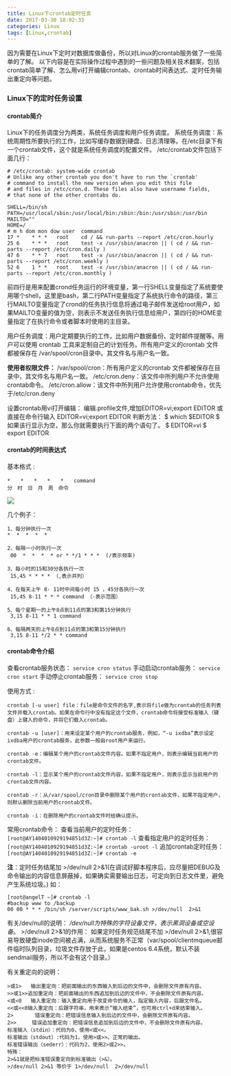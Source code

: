 ```yaml
---
title: Linux下crontab定时任务
date: 2017-03-30 18:02:33
categories: Linux
tags: [Linux,crontab]
---
```

因为需要在Linux下定时对数据库做备份，所以对Linux的crontab服务做了一些简单的了解。
以下内容是在实际操作过程中遇到的一些问题及相关技术翻案，包括crontab简单了解、怎么用vi打开编辑crontab、crontab时间表达式、定时任务输出重定向等问题。
<!--more-->
### Linux下的定时任务设置

#### crontab简介

Linux下的任务调度分为两类，系统任务调度和用户任务调度。
系统任务调度：系统周期性所要执行的工作，比如写缓存数据到硬盘、日志清理等。在/etc目录下有一个crontab文件，这个就是系统任务调度的配置文件。
/etc/crontab文件包括下面几行：
  ```
  # /etc/crontab: system-wide crontab
  # Unlike any other crontab you don't have to run the `crontab'
  # command to install the new version when you edit this file
  # and files in /etc/cron.d. These files also have username fields,
  # that none of the other crontabs do.

  SHELL=/bin/sh
  PATH=/usr/local/sbin:/usr/local/bin:/sbin:/bin:/usr/sbin:/usr/bin
  MAILTO=""
  HOME=/
  # m h dom mon dow user  command
  17 *    * * *   root    cd / && run-parts --report /etc/cron.hourly
  25 6    * * *   root    test -x /usr/sbin/anacron || ( cd / && run-parts --report /etc/cron.daily )
  47 6    * * 7   root    test -x /usr/sbin/anacron || ( cd / && run-parts --report /etc/cron.weekly )
  52 6    1 * *   root    test -x /usr/sbin/anacron || ( cd / && run-parts --report /etc/cron.monthly )
  ```
前四行是用来配置crond任务运行的环境变量，第一行SHELL变量指定了系统要使用哪个shell，这里是bash，第二行PATH变量指定了系统执行命令的路径，第三行MAILTO变量指定了crond的任务执行信息将通过电子邮件发送给root用户，如果MAILTO变量的值为空，则表示不发送任务执行信息给用户，第四行的HOME变量指定了在执行命令或者脚本时使用的主目录。

用户任务调度：用户定期要执行的工作，比如用户数据备份、定时邮件提醒等。用户可以使用 crontab 工具来定制自己的计划任务。所有用户定义的crontab 文件都被保存在 /var/spool/cron目录中。其文件名与用户名一致。

**使用者权限文件：**
/var/spool/cron：所有用户定义的crontab 文件都被保存在目录中，其文件名与用户名一致。
/etc/cron.deny：该文件中所列用户不允许使用crontab命令。
/etc/cron.allow：该文件中所列用户允许使用crontab命令，优先于/etc/cron.deny

设置crontab用vi打开编辑：
编辑.profile文件,增加EDITOR=vi;export EDITOR  或  直接在命令行输入 EDITOR=vi;export EDITOR
  判断方法：
  $ which $EDITOR
  $          如果该行显示为空，那么你就需要执行下面的两个语句了。
  $ EDITOR=vi
  $ export EDITOR

#### crontab的时间表达式

基本格式 :
```
*　　*　　*　　*　　*　　command
分　时　日　月　周　命令
```
![](https://sfault-image.b0.upaiyun.com/175/110/1751101486-55155eadab949_articlex)

几个例子：
```
1、每分钟执行一次            
*  *  *  *  * 

2、每隔一小时执行一次        
 00  *  *  *  * or * */1 * * *  (/表示频率)

3、每小时的15和30分各执行一次 
 15,45 * * * * （,表示并列）

4、在每天上午 8- 11时中间每小时 15 ，45分各执行一次
 15,45 8-11 * * * command （-表示范围）

5、每个星期一的上午8点到11点的第3和第15分钟执行
 3,15 8-11 * * 1 command

6、每隔两天的上午8点到11点的第3和第15分钟执行
 3,15 8-11 */2 * * command
```

#### crontab命令介绍

查看crontab服务状态：
  `service cron status`
手动启动crontab服务：
  `service cron start`
手动停止crontab服务：
  `service cron stop`

使用方式 :
```
crontab [-u user] file：file是命令文件的名字,表示将file做为crontab的任务列表文件并载入crontab。如果在命令行中没有指定这个文件，crontab命令将接受标准输入（键盘）上键入的命令，并将它们载入crontab。

crontab -u [user]：用来设定某个用户的crontab服务，例如，“-u ixdba”表示设定ixdba用户的crontab服务，此参数一般由root用户来运行。

crontab -e：编辑某个用户的crontab文件内容。如果不指定用户，则表示编辑当前用户的crontab文件。

crontab -l：显示某个用户的crontab文件内容，如果不指定用户，则表示显示当前用户的crontab文件内容。

crontab -r：从/var/spool/cron目录中删除某个用户的crontab文件，如果不指定用户，则默认删除当前用户的crontab文件。

crontab -i：在删除用户的crontab文件时给确认提示。
```
常用crontab命令：
查看当前用户的定时任务：
  `[root@AY1404010929194851d3Z:~]# crontab -l`
查看指定用户的定时任务：
  `[root@AY1404010929194851d3Z:~]# crontab -uroot -l`
追加crontab定时任务：
  `[root@AY1404010929194851d3Z:~]# crontab -e`

**注**：定时任务结尾加 >/dev/null 2>&1(在调试好脚本程序后，应尽量把DEBUG及命令输出的内容信息屏蔽掉，如果确实需要输出日志，可定向到日志文件里，避免产生系统垃圾。)
如：
  ```
  [root@angelT ~]# crontab -l
  #backup www to /backup
  00 00 * * * /bin/sh /server/scripts/www_bak.sh >/dev/null  2>&1
  ```
有关/dev/null的说明：
*/dev/null为特殊的字符设备文件，表示黑洞设备或空设备*。
\>/dev/null 2>&1的作用：
如果定时任务规范结尾不加 >/dev/null 2>&1,很容易导致硬盘inode空间被占满，从而系统服务不正常（var/spool/clientmqueue邮件临时队列目录，垃圾文件存放于此，如果是centos 6.4系统，默认不装sendmail服务，所以不会有这个目录。）

有关重定向的说明：
```
>或1>   输出重定向：把前面输出的东西输入到后边的文件中，会删除文件原有内容。
>>或1>>追加重定向：把前面输出的东西追加到后边的文件中，不会删除文件原有内容。
<或<0   输入重定向：输入重定向用于改变命令的输入，指定输入内容，后跟文件名。
<<或<<0输入重定向：后跟字符串，用来表示“输入结束”，也可用ctrl+d来结束输入。
2>       错误重定向：把错误信息输入到后边的文件中，会删除文件原有内容。
2>>     错误追加重定向：把错误信息追加到后边的文件中，不会删除文件原有内容。
标准输入（stdin）：代码为0，使用<或<<。
标准输出（stdout）:代码为1，使用>或>>。正常的输出。
标准错误输出（sederr）：代码为2，使用2>或2>>。
特殊：
2>&1就是把标准错误重定向到标准输出（>&）。
>/dev/null 2>&1 等价于 1>/dev/null  2>/dev/null
```
